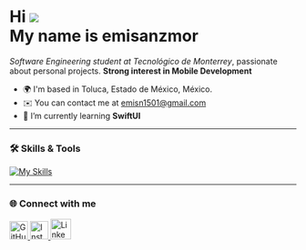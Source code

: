 Hi ![](https://user-images.githubusercontent.com/18350557/176309783-0785949b-9127-417c-8b55-ab5a4333674e.gif)  
My name is emisanzmor  
==================================================================

*Software Engineering student at Tecnológico de Monterrey*, passionate about personal projects. 
**Strong interest in Mobile Development**

* 🌍 I'm based in Toluca, Estado de México, México.  
* ✉️ You can contact me at [emisn1501@gmail.com](mailto:emisn1501@gmail.com)
* 🌱 I’m currently learning **SwiftUI**

---


### 🛠️ Skills & Tools

<p align="left">
  <a href="https://skillicons.dev" target="_blank">
    <img src="https://skillicons.dev/icons?i=java,cpp,php,html,css,mysql,swift,linux,vscode&theme=dark&perline=9" alt="My Skills" />
  </a>
</p>

---

### 🌐 Connect with me

<p align="left"> 
  <a href="https://www.github.com/emisanzmor" target="_blank"> 
    <img src="https://raw.githubusercontent.com/danielcranney/readme-generator/main/public/icons/socials/github-dark.svg" width="32" height="32" alt="GitHub" /> 
  </a> 
  <a href="http://www.instagram.com/emisanzmor" target="_blank"> 
    <img src="https://raw.githubusercontent.com/danielcranney/readme-generator/main/public/icons/socials/instagram-dark.svg" width="32" height="32" alt="Instagram" /> 
  </a>
  <a href="https://www.linkedin.com/in/emisanzmor/" target="_blank">
    <img src="https://raw.githubusercontent.com/danielcranney/readme-generator/main/public/icons/socials/linkedin-dark.svg" width="36" height="36" alt="LinkedIn" />
  </a>
</p>

